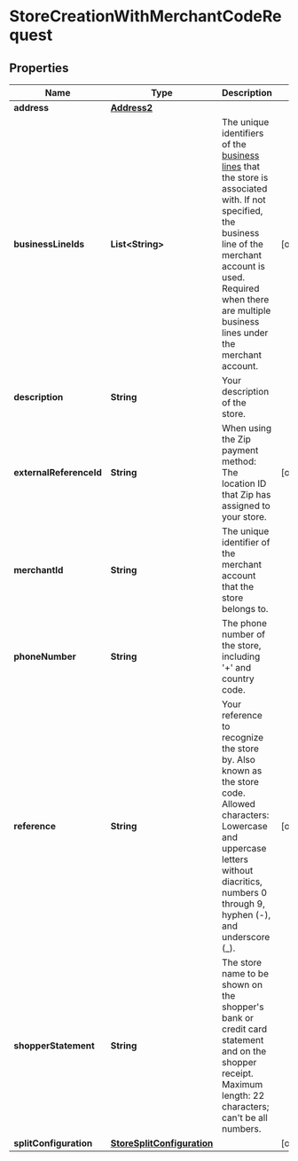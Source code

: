 

# StoreCreationWithMerchantCodeRequest


## Properties

Name | Type | Description | Notes
------------ | ------------- | ------------- | -------------
**address** | [**Address2**](Address2.md) |  | 
**businessLineIds** | **List&lt;String&gt;** | The unique identifiers of the [business lines](https://docs.adyen.com/api-explorer/#/legalentity/latest/post/businesslines__resParam_id) that the store is associated with. If not specified, the business line of the merchant account is used. Required when there are multiple business lines under the merchant account. |  [optional]
**description** | **String** | Your description of the store. | 
**externalReferenceId** | **String** | When using the Zip payment method: The location ID that Zip has assigned to your store. |  [optional]
**merchantId** | **String** | The unique identifier of the merchant account that the store belongs to. | 
**phoneNumber** | **String** | The phone number of the store, including &#39;+&#39; and country code. | 
**reference** | **String** | Your reference to recognize the store by. Also known as the store code.  Allowed characters: Lowercase and uppercase letters without diacritics, numbers 0 through 9, hyphen (-), and underscore (_). |  [optional]
**shopperStatement** | **String** | The store name to be shown on the shopper&#39;s bank or credit card statement and on the shopper receipt. Maximum length: 22 characters; can&#39;t be all numbers. | 
**splitConfiguration** | [**StoreSplitConfiguration**](StoreSplitConfiguration.md) |  |  [optional]



